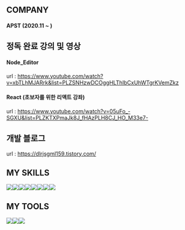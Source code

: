 ## COMPANY
#### APST (2020.11 ~ )

## 정독 완료 강의 및 영상
#### Node_Editor
url : https://www.youtube.com/watch?v=xbTLhMJARrk&list=PLZSNHzwDCOggHLThIbCxUhWTgrKVemZkz

#### React (초보자를 위한 리액트 강좌)
url : https://www.youtube.com/watch?v=05uFo_-SGXU&list=PLZKTXPmaJk8J_fHAzPLH8CJ_HO_M33e7-

## 개발 블로그
url : https://dlrjsgml159.tistory.com/


## MY SKILLS
<img src="https://img.shields.io/badge/Python-8A2BE2"/><img src="https://img.shields.io/badge/Java-8A2BE2"/><img src="https://img.shields.io/badge/Spring-8181F7"><img src="https://img.shields.io/badge/dJango-82FA58"><img src="https://img.shields.io/badge/HTML-F4FA58"><img src="https://img.shields.io/badge/PyQt5-5858FA"><img src="https://img.shields.io/badge/Flask-8A2BE2"><img src="https://img.shields.io/badge/CSS-F6CEF5">

## MY TOOLS
<img src="https://img.shields.io/badge/Pycharm-CED8F6"/><img src="https://img.shields.io/badge/Visual Studio Code-8A2AA2"/><img src="https://img.shields.io/badge/git-718127">
